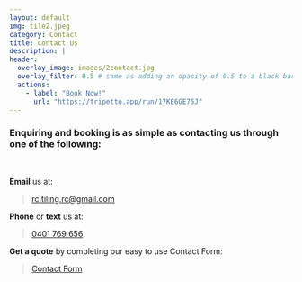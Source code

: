 ```yaml
---
layout: default
img: tile2.jpeg
category: Contact
title: Contact Us
description: |
header:
  overlay_image: images/2contact.jpg
  overlay_filter: 0.5 # same as adding an opacity of 0.5 to a black background
  actions:
    - label: "Book Now!"
      url: "https://tripetto.app/run/17KE6GE75J"
---
```


### Enquiring and booking is as simple as contacting us through one of the following:

<br>

**Email** us at:
> <rc.tiling.rc@gmail.com>

**Phone** or **text** us at:
> [0401 769 656](tel:04017696506)

**Get a quote** by completing our easy to use Contact Form:

> [Contact Form](https://tripetto.app/run/17KE6GE75J "Contact Form")
